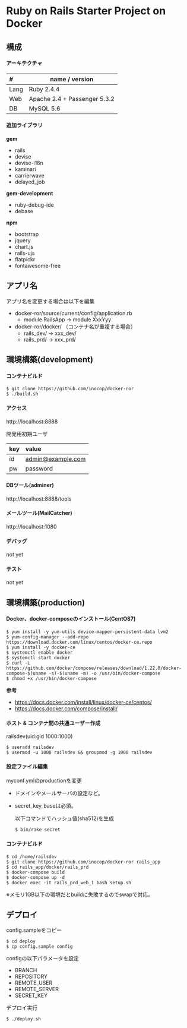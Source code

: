 # Ruby on Rails Starter Project on Docker

## 構成

#### アーキテクチャ
|#    |name / version|
|:----|--------------|
|Lang |Ruby 2.4.4    |
|Web  |Apache 2.4 + Passenger 5.3.2|
|DB   |MySQL 5.6     |


#### 追加ライブラリ

**gem**
- rails
- devise
- devise-i18n
- kaminari
- carrierwave
- delayed_job

**gem-development**
- ruby-debug-ide
- debase

**npm**
- bootstrap
- jquery
- chart.js
- rails-ujs
- flatpickr
- fontawesome-free


## アプリ名

アプリ名を変更する場合は以下を編集
- docker-ror/source/current/config/application.rb
  - module RailsApp -> module XxxYyy
- docker-ror/docker/  （コンテナ名が重複する場合）
  - rails_dev/ -> xxx_dev/
  - rails_prd/ -> xxx_prd/

## 環境構築(development)

#### コンテナビルド

```
$ git clone https://github.com/inocop/docker-ror
$ ./build.sh
```

#### アクセス

http://localhost:8888


開発用初期ユーザ

|key |value|
|:---|:----|
|id  |admin@example.com|
|pw  |password|


#### DBツール(adminer)

http://localhost:8888/tools

#### メールツール(MailCatcher)

http://localhost:1080


#### デバッグ

not yet


#### テスト

not yet


## 環境構築(production)

#### Docker、docker-composeのインストール(CentOS7)
```
$ yum install -y yum-utils device-mapper-persistent-data lvm2
$ yum-config-manager --add-repo https://download.docker.com/linux/centos/docker-ce.repo
$ yum install -y docker-ce
$ systemctl enable docker
$ systemctl start docker
$ curl -L https://github.com/docker/compose/releases/download/1.22.0/docker-compose-$(uname -s)-$(uname -m) -o /usr/bin/docker-compose
$ chmod +x /usr/bin/docker-compose
```

**参考**
* https://docs.docker.com/install/linux/docker-ce/centos/
* https://docs.docker.com/compose/install/


#### ホスト & コンテナ間の共通ユーザー作成

railsdev(uid:gid 1000:1000)
```
$ useradd railsdev
$ usermod -u 1000 railsdev && groupmod -g 1000 railsdev
```

#### 設定ファイル編集

myconf.ymlのproductionを変更

* ドメインやメールサーバの設定など。
* secret_key_baseは必須。

  以下コマンドでハッシュ値(sha512)を生成
  ```
  $ bin/rake secret
  ```

#### コンテナビルド

```
$ cd /home/railsdev
$ git clone https://github.com/inocop/docker-ror rails_app
$ cd rails_app/docker/rails_prd
$ docker-compose build
$ docker-compose up -d
$ docker exec -it rails_prd_web_1 bash setup.sh
```

※メモリ1GB以下の環境だとbuildに失敗するのでswapで対応。


## デプロイ

config.sampleをコピー
```
$ cd deploy
$ cp config.sample config
```

configの以下パラメータを設定
* BRANCH
* REPOSITORY
* REMOTE_USER
* REMOTE_SERVER
* SECRET_KEY

デプロイ実行
```
$ ./deploy.sh
```
